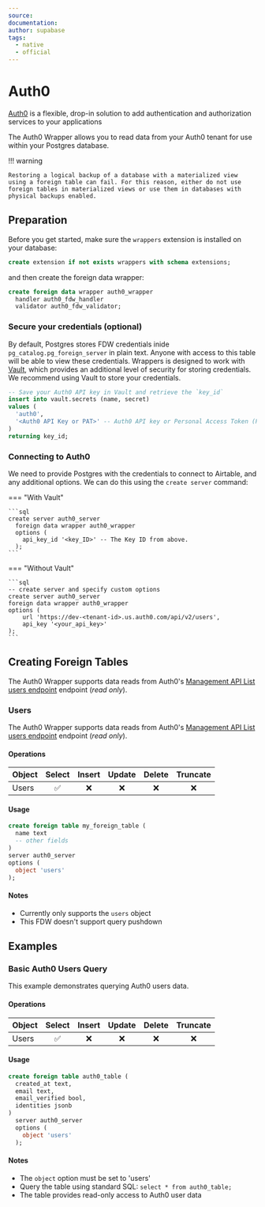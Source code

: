 ```yaml
---
source:
documentation:
author: supabase
tags:
  - native
  - official
---
```


# Auth0

[Auth0](https://auth0.com/) is a flexible, drop-in solution to add authentication and authorization services to your applications

The Auth0 Wrapper allows you to read data from your Auth0 tenant for use within your Postgres database.

!!! warning

    Restoring a logical backup of a database with a materialized view using a foreign table can fail. For this reason, either do not use foreign tables in materialized views or use them in databases with physical backups enabled.

## Preparation

Before you get started, make sure the `wrappers` extension is installed on your database:

```sql
create extension if not exists wrappers with schema extensions;
```

and then create the foreign data wrapper:

```sql
create foreign data wrapper auth0_wrapper
  handler auth0_fdw_handler
  validator auth0_fdw_validator;
```

### Secure your credentials (optional)

By default, Postgres stores FDW credentials inide `pg_catalog.pg_foreign_server` in plain text. Anyone with access to this table will be able to view these credentials. Wrappers is designed to work with [Vault](https://supabase.com/docs/guides/database/vault), which provides an additional level of security for storing credentials. We recommend using Vault to store your credentials.

```sql
-- Save your Auth0 API key in Vault and retrieve the `key_id`
insert into vault.secrets (name, secret)
values (
  'auth0',
  '<Auth0 API Key or PAT>' -- Auth0 API key or Personal Access Token (PAT)
)
returning key_id;
```

### Connecting to Auth0

We need to provide Postgres with the credentials to connect to Airtable, and any additional options. We can do this using the `create server` command:

=== "With Vault"

    ```sql
    create server auth0_server
      foreign data wrapper auth0_wrapper
      options (
        api_key_id '<key_ID>' -- The Key ID from above.
      );
    ```

=== "Without Vault"

    ```sql
    -- create server and specify custom options
    create server auth0_server
    foreign data wrapper auth0_wrapper
    options (
        url 'https://dev-<tenant-id>.us.auth0.com/api/v2/users',
        api_key '<your_api_key>'
    );
    ```

## Creating Foreign Tables

The Auth0 Wrapper supports data reads from Auth0's [Management API List users endpoint](https://auth0.com/docs/api/management/v2/users/get-users) endpoint (_read only_).

### Users

The Auth0 Wrapper supports data reads from Auth0's [Management API List users endpoint](https://auth0.com/docs/api/management/v2/users/get-users) endpoint (_read only_).

#### Operations

| Object | Select | Insert | Update | Delete | Truncate |
| ------ | :----: | :----: | :----: | :----: | :------: |
| Users  |   ✅   |   ❌   |   ❌   |   ❌   |    ❌    |

#### Usage

```sql
create foreign table my_foreign_table (
  name text
  -- other fields
)
server auth0_server
options (
  object 'users'
);
```

#### Notes

- Currently only supports the `users` object
- This FDW doesn't support query pushdown

## Examples

### Basic Auth0 Users Query

This example demonstrates querying Auth0 users data.

#### Operations

| Object | Select | Insert | Update | Delete | Truncate |
| ------ | :----: | :----: | :----: | :----: | :------: |
| Users  |   ✅   |   ❌   |   ❌   |   ❌   |    ❌    |

#### Usage

```sql
create foreign table auth0_table (
  created_at text,
  email text,
  email_verified bool,
  identities jsonb
)
  server auth0_server
  options (
    object 'users'
  );
```

#### Notes

- The `object` option must be set to 'users'
- Query the table using standard SQL: `select * from auth0_table;`
- The table provides read-only access to Auth0 user data
